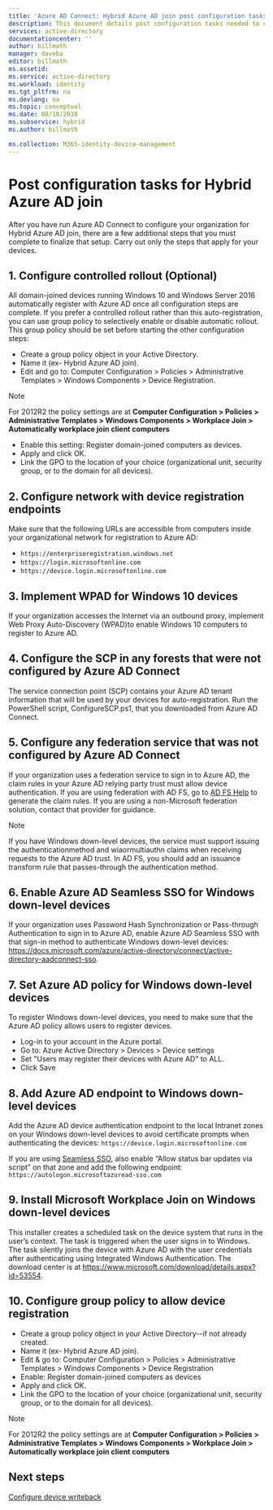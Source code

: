 ```yaml
---
title: 'Azure AD Connect: Hybrid Azure AD join post configuration tasks | Microsoft Docs'
description: This document details post configuration tasks needed to complete the Hybrid Azure AD join
services: active-directory
documentationcenter: ''
author: billmath
manager: daveba
editor: billmath
ms.assetid:
ms.service: active-directory
ms.workload: identity
ms.tgt_pltfrm: na
ms.devlang: na
ms.topic: conceptual
ms.date: 08/10/2018
ms.subservice: hybrid
ms.author: billmath

ms.collection: M365-identity-device-management
---
```


# Post configuration tasks for Hybrid Azure AD join

After you have run Azure AD Connect to configure your organization for Hybrid Azure AD join, there are a few additional steps that you must complete to finalize that setup.  Carry out only the steps that apply for your devices.

## 1. Configure controlled rollout (Optional)
All domain-joined devices running Windows 10 and Windows Server 2016 automatically register with Azure AD once all configuration steps are complete. If you prefer a controlled rollout rather than this auto-registration, you can use group policy to selectively enable or disable automatic rollout.  This group policy should be set before starting the other configuration steps:
* Create a group policy object in your Active Directory.
* Name it (ex- Hybrid Azure AD join).
* Edit and go to:  Computer Configuration > Policies > Administrative Templates > Windows Components > Device Registration.

>[!NOTE]
>For 2012R2 the policy settings are at **Computer Configuration > Policies > Administrative Templates > Windows Components > Workplace Join > Automatically workplace join client computers**

* Enable this setting:  Register domain-joined computers as devices.
* Apply and click OK.
* Link the GPO to the location of your choice (organizational unit, security group, or to the domain for all devices).

## 2. Configure network with device registration endpoints
Make sure that the following URLs are accessible from computers inside your organizational network for registration to Azure AD:

* `https://enterpriseregistration.windows.net`
* `https://login.microsoftonline.com`
* `https://device.login.microsoftonline.com` 

## 3. Implement WPAD for Windows 10 devices
If your organization accesses the Internet via an outbound proxy, implement Web Proxy Auto-Discovery (WPAD)to enable Windows 10 computers to register to Azure AD.

## 4. Configure the SCP in any forests that were not configured by Azure AD Connect 

The service connection point (SCP) contains your Azure AD tenant information that will be used by your devices for auto-registration.  Run the PowerShell script, ConfigureSCP.ps1, that you downloaded from Azure AD Connect.

## 5. Configure any federation service that was not configured by Azure AD Connect

If your organization uses a federation service to sign in to Azure AD, the claim rules in your Azure AD relying party trust must allow device authentication. If you are using federation with AD FS, go to [AD FS Help](https://aka.ms/aadrptclaimrules) to generate the claim rules. If you are using a non-Microsoft federation solution, contact that provider for guidance.  

>[!NOTE]
>If you have Windows down-level devices, the service must support issuing the authenticationmethod and wiaormultiauthn claims when receiving requests to the Azure AD trust. In AD FS, you should add an issuance transform rule that passes-through the authentication method.

## 6. Enable Azure AD Seamless SSO for Windows down-level devices

If your organization uses Password Hash Synchronization or Pass-through Authentication to sign in to Azure AD, enable Azure AD Seamless SSO with that sign-in method to authenticate Windows down-level devices:  https://docs.microsoft.com/azure/active-directory/connect/active-directory-aadconnect-sso. 

## 7. Set Azure AD policy for Windows down-level devices

To register Windows down-level devices, you need to make sure that the Azure AD policy allows users to register devices. 

* Log-in to your account in the Azure portal.
* Go to:  Azure Active Directory > Devices > Device settings
* Set "Users may register their devices with Azure AD" to ALL.
* Click Save

## 8. Add Azure AD endpoint to Windows down-level devices

Add the Azure AD device authentication endpoint to the local Intranet zones on your Windows down-level devices to avoid certificate prompts when authenticating the devices:
`https://device.login.microsoftonline.com` 

If you are using [Seamless SSO](how-to-connect-sso.md), also enable “Allow status bar updates via script” on that zone and add the following endpoint:
`https://autologon.microsoftazuread-sso.com` 

## 9. Install Microsoft Workplace Join on Windows down-level devices

This installer creates a scheduled task on the device system that runs in the user’s context. The task is triggered when the user signs in to Windows. The task silently joins the device with Azure AD with the user credentials after authenticating using Integrated Windows Authentication. The download center is at https://www.microsoft.com/download/details.aspx?id=53554. 

## 10. Configure group policy to allow device registration

* Create a group policy object in your Active Directory--if not already created.
* Name it (ex- Hybrid Azure AD join).
* Edit & go to:  Computer Configuration > Policies > Administrative Templates > Windows Components > Device Registration
* Enable:  Register domain-joined computers as devices
* Apply and click OK.
* Link the GPO to the location of your choice (organizational unit, security group, or to the domain for all devices).

>[!NOTE]
>For 2012R2 the policy settings are at **Computer Configuration > Policies > Administrative Templates > Windows Components > Workplace Join > Automatically workplace join client computers**

## Next steps
[Configure device writeback](how-to-connect-device-writeback.md)
